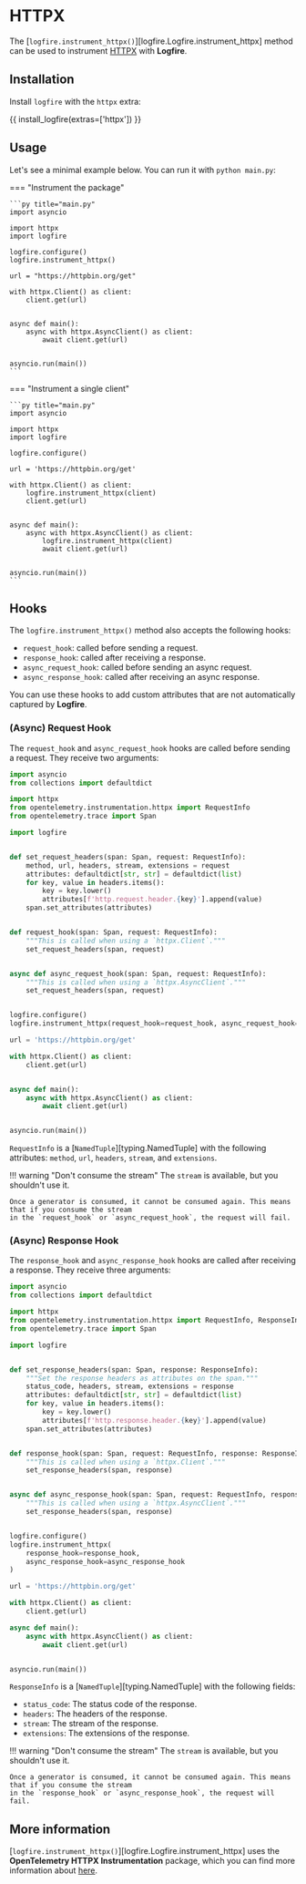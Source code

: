 # HTTPX

The [`logfire.instrument_httpx()`][logfire.Logfire.instrument_httpx] method can be used to instrument [HTTPX][httpx] with **Logfire**.

## Installation

Install `logfire` with the `httpx` extra:

{{ install_logfire(extras=['httpx']) }}

## Usage

Let's see a minimal example below. You can run it with `python main.py`:

=== "Instrument the package"

    ```py title="main.py"
    import asyncio

    import httpx
    import logfire

    logfire.configure()
    logfire.instrument_httpx()

    url = "https://httpbin.org/get"

    with httpx.Client() as client:
        client.get(url)


    async def main():
        async with httpx.AsyncClient() as client:
            await client.get(url)


    asyncio.run(main())
    ```

=== "Instrument a single client"

    ```py title="main.py"
    import asyncio

    import httpx
    import logfire

    logfire.configure()

    url = 'https://httpbin.org/get'

    with httpx.Client() as client:
        logfire.instrument_httpx(client)
        client.get(url)


    async def main():
        async with httpx.AsyncClient() as client:
            logfire.instrument_httpx(client)
            await client.get(url)


    asyncio.run(main())
    ```

## Hooks

The `logfire.instrument_httpx()` method also accepts the following hooks:

- `request_hook`: called before sending a request.
- `response_hook`: called after receiving a response.
- `async_request_hook`: called before sending an async request.
- `async_response_hook`: called after receiving an async response.

You can use these hooks to add custom attributes that are not automatically captured by **Logfire**.

### (Async) Request Hook

The `request_hook` and `async_request_hook` hooks are called before sending a request. They receive two arguments:

```py title="main.py" hl_lines="24-27"
import asyncio
from collections import defaultdict

import httpx
from opentelemetry.instrumentation.httpx import RequestInfo
from opentelemetry.trace import Span

import logfire


def set_request_headers(span: Span, request: RequestInfo):
    method, url, headers, stream, extensions = request
    attributes: defaultdict[str, str] = defaultdict(list)
    for key, value in headers.items():
        key = key.lower()
        attributes[f'http.request.header.{key}'].append(value)
    span.set_attributes(attributes)


def request_hook(span: Span, request: RequestInfo):
    """This is called when using a `httpx.Client`."""
    set_request_headers(span, request)


async def async_request_hook(span: Span, request: RequestInfo):
    """This is called when using a `httpx.AsyncClient`."""
    set_request_headers(span, request)


logfire.configure()
logfire.instrument_httpx(request_hook=request_hook, async_request_hook=async_request_hook)

url = 'https://httpbin.org/get'

with httpx.Client() as client:
    client.get(url)


async def main():
    async with httpx.AsyncClient() as client:
        await client.get(url)


asyncio.run(main())
```

`RequestInfo` is a [`NamedTuple`][typing.NamedTuple] with the following attributes: `method`, `url`, `headers`, `stream`, and `extensions`.

!!! warning "Don't consume the stream"
    The `stream` is available, but you shouldn't use it.

    Once a generator is consumed, it cannot be consumed again. This means that if you consume the stream
    in the `request_hook` or `async_request_hook`, the request will fail.


### (Async) Response Hook

The `response_hook` and `async_response_hook` hooks are called after receiving a response. They receive three arguments:

```py title="main.py" hl_lines="29-32"
import asyncio
from collections import defaultdict

import httpx
from opentelemetry.instrumentation.httpx import RequestInfo, ResponseInfo
from opentelemetry.trace import Span

import logfire


def set_response_headers(span: Span, response: ResponseInfo):
    """Set the response headers as attributes on the span."""
    status_code, headers, stream, extensions = response
    attributes: defaultdict[str, str] = defaultdict(list)
    for key, value in headers.items():
        key = key.lower()
        attributes[f'http.response.header.{key}'].append(value)
    span.set_attributes(attributes)


def response_hook(span: Span, request: RequestInfo, response: ResponseInfo):
    """This is called when using a `httpx.Client`."""
    set_response_headers(span, response)


async def async_response_hook(span: Span, request: RequestInfo, response: ResponseInfo):
    """This is called when using a `httpx.AsyncClient`."""
    set_response_headers(span, response)


logfire.configure()
logfire.instrument_httpx(
    response_hook=response_hook,
    async_response_hook=async_response_hook
)

url = 'https://httpbin.org/get'

with httpx.Client() as client:
    client.get(url)

async def main():
    async with httpx.AsyncClient() as client:
        await client.get(url)


asyncio.run(main())
```

`ResponseInfo` is a [`NamedTuple`][typing.NamedTuple] with the following fields:

- `status_code`: The status code of the response.
- `headers`: The headers of the response.
- `stream`: The stream of the response.
- `extensions`: The extensions of the response.

!!! warning "Don't consume the stream"
    The `stream` is available, but you shouldn't use it.

    Once a generator is consumed, it cannot be consumed again. This means that if you consume the stream
    in the `response_hook` or `async_response_hook`, the request will fail.

## More information

[`logfire.instrument_httpx()`][logfire.Logfire.instrument_httpx] uses the
**OpenTelemetry HTTPX Instrumentation** package,
which you can find more information about [here][opentelemetry-httpx].

[httpx]: https://www.python-httpx.org/
[opentelemetry-httpx]: https://opentelemetry-python-contrib.readthedocs.io/en/latest/instrumentation/httpx/httpx.html
